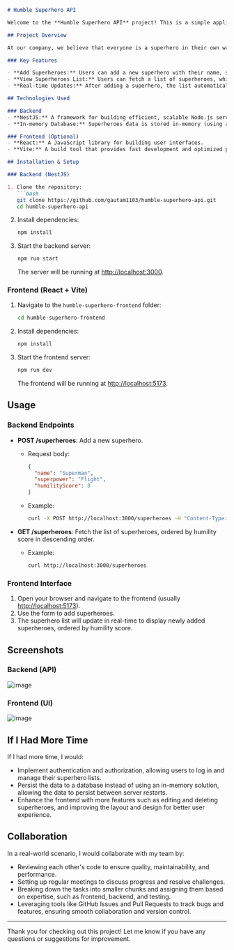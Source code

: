 ```markdown
# Humble Superhero API

Welcome to the **Humble Superhero API** project! This is a simple application designed to allow users to add superheroes with their names, superpowers, and humility scores, and fetch a list of superheroes sorted by their humility scores.

## Project Overview

At our company, we believe that everyone is a superhero in their own way. This application celebrates that by allowing users to create and view a list of humble superheroes, each with a humility score.

### Key Features

- **Add Superheroes:** Users can add a new superhero with their name, superpower, and a humility score.
- **View Superheroes List:** Users can fetch a list of superheroes, which is sorted in descending order of their humility score.
- **Real-time Updates:** After adding a superhero, the list automatically refreshes to show the newly added superhero without requiring a page refresh.

## Technologies Used

### Backend
- **NestJS:** A framework for building efficient, scalable Node.js server-side applications.
- **In-memory Database:** Superheroes data is stored in-memory (using an array) for simplicity.

### Frontend (Optional)
- **React:** A JavaScript library for building user interfaces.
- **Vite:** A build tool that provides fast development and optimized production builds for modern JavaScript applications.

## Installation & Setup

### Backend (NestJS)

1. Clone the repository:
   ```bash
   git clone https://github.com/gautam1103/humble-superhero-api.git
   cd humble-superhero-api
   ```

2. Install dependencies:
   ```bash
   npm install
   ```

3. Start the backend server:
   ```bash
   npm run start
   ```
   The server will be running at [http://localhost:3000](http://localhost:3000).

### Frontend (React + Vite)

1. Navigate to the `humble-superhero-frontend` folder:
   ```bash
   cd humble-superhero-frontend
   ```

2. Install dependencies:
   ```bash
   npm install
   ```

3. Start the frontend server:
   ```bash
   npm run dev
   ```
   The frontend will be running at [http://localhost:5173](http://localhost:5173).

## Usage

### Backend Endpoints

- **POST /superheroes**: Add a new superhero.
    - Request body:
      ```json
      {
        "name": "Superman",
        "superpower": "Flight",
        "humilityScore": 8
      }
      ```
    - Example:
      ```bash
      curl -X POST http://localhost:3000/superheroes -H "Content-Type: application/json" -d '{"name": "Superman", "superpower": "Flight", "humilityScore": 8}'
      ```

- **GET /superheroes**: Fetch the list of superheroes, ordered by humility score in descending order.
    - Example:
      ```bash
      curl http://localhost:3000/superheroes
      ```

### Frontend Interface

1. Open your browser and navigate to the frontend (usually [http://localhost:5173](http://localhost:5173)).
2. Use the form to add superheroes.
3. The superhero list will update in real-time to display newly added superheroes, ordered by humility score.

## Screenshots

### Backend (API)
![image](https://github.com/user-attachments/assets/ece3adfe-76bb-4ebe-ada1-3ac53747f170)


### Frontend (UI)

![image](https://github.com/user-attachments/assets/2a2397b6-de9d-41df-a3cf-b8573ad17432)


## If I Had More Time

If I had more time, I would:
- Implement authentication and authorization, allowing users to log in and manage their superhero lists.
- Persist the data to a database instead of using an in-memory solution, allowing the data to persist between server restarts.
- Enhance the frontend with more features such as editing and deleting superheroes, and improving the layout and design for better user experience.

## Collaboration

In a real-world scenario, I would collaborate with my team by:
- Reviewing each other's code to ensure quality, maintainability, and performance.
- Setting up regular meetings to discuss progress and resolve challenges.
- Breaking down the tasks into smaller chunks and assigning them based on expertise, such as frontend, backend, and testing.
- Leveraging tools like GitHub Issues and Pull Requests to track bugs and features, ensuring smooth collaboration and version control.

---

Thank you for checking out this project! Let me know if you have any questions or suggestions for improvement.
```

